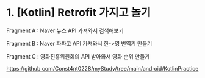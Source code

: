 # 1. [Kotlin] Retrofit 가지고 놀기
Fragment A : Naver 뉴스 API 가져와서 검색해보기

Fragment B : Naver 파파고 API 가져와서 한->영 번역기 만들기

Fragment C : 영화진흥위원회의 API 받아와서 영화 순위 만들기

https://github.com/Const4nt0228/myStudy/tree/main/android/KotlinPractice
